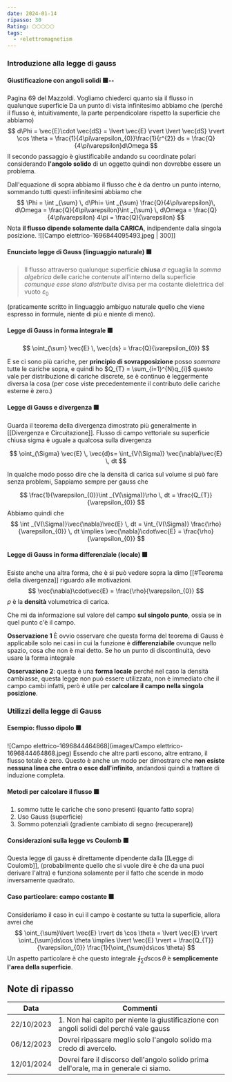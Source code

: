 ```yaml
---
date: 2024-01-14
ripasso: 30
Rating: 🌕🌕🌕🌕🌕
tags:
  - ⚡elettromagnetism
---
```

### Introduzione alla legge di gauss

#### Giustificazione con angoli solidi 🟨--
Pagina 69 del Mazzoldi.
Vogliamo chiederci quanto sia il flusso in qualunque superficie
Da un punto di vista infinitesimo abbiamo che (perché il flusso è, intuitivamente, la parte perpendicolare rispetto la superficie che abbiamo)
$$
d\Phi = \vec{E}\cdot  \vec{dS} = \lvert \vec{E} \rvert \lvert \vec{dS} \rvert \cos \theta = \frac{1}{4\pi\varepsilon_{0}}\frac{1}{r^{2}} ds = \frac{Q}{4\pi\varepsilon}d\Omega 
$$
Il secondo passaggio è giustificabile andando su coordinate polari considerando **l'angolo solido** di un oggetto quindi non dovrebbe essere un problema.

Dall'equazione di sopra abbiamo il flusso che è da dentro un punto interno, sommando tutti questi infinitesimi abbiamo che
$$
\Phi = \int _{\sum} \, d\Phi= \int _{\sum}  \frac{Q}{4\pi\varepsilon}\, d\Omega =  \frac{Q}{4\pi\varepsilon}\int _{\sum}  \, d\Omega   = \frac{Q}{4\pi\varepsilon} 4\pi = \frac{Q}{\varepsilon}
$$
Nota **il flusso dipende solamente dalla CARICA**, indipendente dalla singola posizione.
![[Campo elettrico-1696844095493.jpeg | 300]]




#### Enunciato legge di Gauss (linguaggio naturale) 🟩

> Il flusso attraverso qualunque superficie **chiusa** $\sigma$ eguaglia la *somma algebrica* delle cariche contenute all'interno della superficie *comunque esse siano distribuite* divisa per ma costante dielettrica del vuoto $\varepsilon_{0}$

(praticamente scritto in linguaggio ambiguo naturale quello che viene espresso in formule, niente di più e niente di meno).


#### Legge di Gauss in forma integrale 🟩

$$
\oint_{\sum} \vec{E} \, \vec{ds} = \frac{Q}{\varepsilon_{0}} 
$$

E se ci sono più cariche, per **principio di sovrapposizione** posso *sommare* tutte le cariche sopra, e quindi ho $Q_{T} = \sum_{i=1}^{N}q_{i}$ questo vale per distribuzione di cariche discrete, se è continuo è leggermente diversa la cosa (per cose viste precedentemente il contributo delle cariche esterne è zero.)


#### Legge di Gauss e divergenza 🟩
Guarda il teorema della divergenza dimostrato più generalmente in [[Divergenza e Circuitazione]].
Flusso di campo vettoriale su superficie chiusa sigma è  uguale a qualcosa sulla divergenza 

$$
\oint_{\Sigma} \vec{E} \, \vec{d}s= \int_{V(\Sigma)} \vec{\nabla}\vec{E} \, dt 
$$

In qualche modo posso dire che la densità di carica sul volume si può fare senza problemi,
Sappiamo sempre per gauss che 

$$
\frac{1}{\varepsilon_{0}}\int _{V(\sigma)}\rho \, dt = \frac{Q_{T}}{\varepsilon_{0}} 
$$
Abbiamo quindi che 
$$
\int _{V(\Sigma)}\vec{\nabla}\vec{E} \, dt  = \int_{V(\Sigma)} \frac{\rho}{\varepsilon_{0}} \, dt \implies \vec{\nabla}\cdot\vec{E} = \frac{\rho}{\varepsilon_{0}}
$$



#### Legge di Gauss in forma differenziale (locale) 🟩

Esiste anche una altra forma, che è si può vedere sopra la dimo [[#Teorema della divergenza]] riguardo alle motivazioni.
$$
\vec{\nabla}\cdot\vec{E} = \frac{\rho}{\varepsilon_{0}}
$$
$\rho$ è la **densità** volumetrica di carica.

Che mi da informazione sul valore del campo **sul singolo punto**, ossia se in quel punto c'è il campo.

**Osservazione 1** È ovvio osservare che questa forma del teorema di Gauss è applicabile solo nei casi in cui la funzione è **differenziabile** ovunque nello spazio, cosa che non è mai detto. Se ho un punto di discontinuità, devo usare la forma integrale

**Osservazione 2**: questa è una **forma locale** perché nel caso la densità cambiasse, questa legge non può essere utilizzata, non è immediato che il campo cambi infatti, però è utile per **calcolare il campo nella singola posizione**.
### Utilizzi della legge di Gauss
#### Esempio: flusso dipolo 🟩
![Campo elettrico-1696844464868](images/Campo elettrico-1696844464868.jpeg)
Essendo che altre parti escono, altre entrano, il flusso totale è zero.
Questo è anche un modo per dimostrare che **non esiste nessuna linea che entra o esce dall'infinito**, andandosi quindi a trattare di induzione completa.

#### Metodi per calcolare il flusso 🟩
1. sommo tutte le cariche che sono presenti (quanto fatto sopra)
2. Uso Gauss (superficie)
3. Sommo potenziali (gradiente cambiato di segno (recuperare))

#### Considerazioni sulla legge vs Coulomb 🟩
Questa legge di gauss è direttamente dipendente dalla [[Legge di Coulomb]], (probabilmente quello che si vuole dire è che da una puoi derivare l'altra) e funziona solamente per il fatto che scende in modo inversamente quadrato.
#### Caso particolare: campo costante 🟩
Consideriamo il caso in cui il campo è costante su tutta la superficie, allora avrei che
$$
\oint_{\sum}\lvert  \vec{E} \rvert ds \cos \theta = \lvert \vec{E} \rvert \oint_{\sum}ds\cos \theta \implies \lvert \vec{E} \rvert = \frac{Q_{T}}{\varepsilon_{0}} \frac{1}{\oint_{\sum}ds\cos \theta}
$$
Un aspetto particolare è che questo integrale $\oint_{\sum}ds \cos \theta$ è **semplicemente l'area della superficie**. 

## Note di ripasso

| Data | Commenti |
| ---- | ---- |
| 22/10/2023 | 1. Non hai capito per niente la giustificazione con angoli solidi del perché vale gauss |
| 06/12/2023 | Dovrei ripassare meglio solo l'angolo solido ma credo di avercelo. |
| 12/01/2024 | Dovrei fare il discorso dell'angolo solido prima dell'orale, ma in generale ci siamo. |
